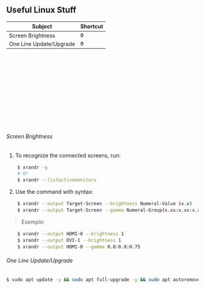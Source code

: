 ## Useful Linux Stuff

<table class="table">
    <thead>
        <tr>
            <th>Subject</th>
            <th>Shortcut</th>
        </tr>
    </thead>
    <tbody>
        <tr>
            <td>Screen Brightness</td>
            <td><a href="https://github.com/M4NS0/Workspaces/tree/master/Linux#screen-brightness"><img src="https://github.com/M4NS0/Workspaces/blob/master/Web/Johns%20Hopkins%20University/github.png" style="width:8px; height:12px" title="Screen Brightness" alt="Screen Brightness"></a></td>
        </tr>
        <tr>
            <td>One Line Update/Upgrade</td>
            <td><a href="https://github.com/M4NS0/Workspaces/tree/master/Linux#one-line-updateupgrade"><img src="https://github.com/M4NS0/Workspaces/blob/master/Web/Johns%20Hopkins%20University/github.png" style="width:8px; height:12px" title="One Line Update/Upgrade" alt="One Line Update and Upgrade"></a> </td>
        </tr>
    </tbody>
</table>



<br>
<br>
<br>
<br>
<br>
<br>
<br>
<br>
<br>
<br>
<br>

###### Screen Brightness
1. To recognize the connected screens, run:
```sh
	$ xrandr -q
	# Or
	$ xrandr --listactivemonitors
```
2. Use the command with syntax: 
```sh
	$ xrandr --output Target-Screen --brightness Numeral-Value (x.x)
	$ xrandr --output Target-Screen --gamma Numeral-Group(x.xx:x.xx:x.xx)
```
> Exemple:
```sh
	$ xrandr --output HDMI-0 --brightness 1
	$ xrandr --output DVI-1 --brightness 1
	$ xrandr --output HDMI-0 --gamma 0.8:0.8:0.75

```

###### One Line Update/Upgrade

```sh
$ sudo apt update -y && sudo apt full-upgrade -y && sudo apt autoremove -y && sudo apt clean -y && sudo apt autoclean -y
```


